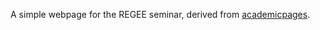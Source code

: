 A simple webpage for the REGEE seminar, derived from [academicpages](https://github.com/academicpages/academicpages.github.io). 
